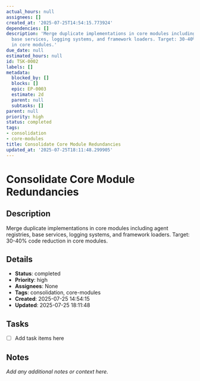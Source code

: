 ```yaml
---
actual_hours: null
assignees: []
created_at: '2025-07-25T14:54:15.773924'
dependencies: []
description: 'Merge duplicate implementations in core modules including agent registries,
  base services, logging systems, and framework loaders. Target: 30-40% code reduction
  in core modules.'
due_date: null
estimated_hours: null
id: TSK-0002
labels: []
metadata:
  blocked_by: []
  blocks: []
  epic: EP-0003
  estimate: 2d
  parent: null
  subtasks: []
parent: null
priority: high
status: completed
tags:
- consolidation
- core-modules
title: Consolidate Core Module Redundancies
updated_at: '2025-07-25T18:11:48.299905'
---
```


# Consolidate Core Module Redundancies

## Description
Merge duplicate implementations in core modules including agent registries, base services, logging systems, and framework loaders. Target: 30-40% code reduction in core modules.

## Details
- **Status**: completed
- **Priority**: high
- **Assignees**: None
- **Tags**: consolidation, core-modules
- **Created**: 2025-07-25 14:54:15
- **Updated**: 2025-07-25 18:11:48

## Tasks
- [ ] Add task items here

## Notes
_Add any additional notes or context here._

